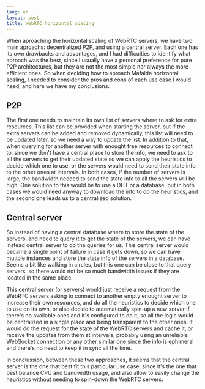 ```yaml
---
lang: en
layout: post
title: WebRTC horizontal scaling
---
```


When aproaching the horizontal scaling of WebRTC servers, we have two main
aproachs: decentralized P2P, and using a central server. Each one has its own
drawbacks and advantages, and I had difficulties to identify what aproach was
the best, since I usually have a personal preference for pure P2P architectures,
but they are not the most simple nor always the more efficient ones. So when
deciding how to aproach Mafalda horizontal scaling, I needed to consider the
pros and cons of each use case I would need, and here we have my conclusions.

## P2P

The first one needs to maintain its own list of servers where to ask for extra
resources. This list can be provided when starting the server, but if the extra
servers can be added and removed dynamically, this list will need to be updated
later, so we need a way to update the list. In addition to that, when querying
for another server with enought free resources to connect to, since we don't
have a central place to store the info, we need to ask to all the servers to get
their updated state so we can apply the heuristics to decide which one to use,
or the servers would need to send their state info to the other ones at
intervals. In both cases, if the number of servers is large, the bandwidth
needed to send the state info to all the servers will be high. One solution to
this would be to use a DHT or a database, but in both cases we would need anyway
to download the info to do the heuristics, and the second one leads us to a
centralized solution.

## Central server

So instead of having a central database where to store the state of the servers,
and need to query it to get the state of the servers, we can have instead
central server to do the queries for us. This central server would became a
single point of failure in case it gets down, so we can have mutiple instances
and store the state info of the servers in a database. Seems a bit like walking
in circles, but this one can be close to that query servers, so there would not
be so much bandwidth issues if they are located in the same place.

This central server (or servers) would just receive a request from the WebRTC
servers asking to connect to another empty enought server to increase their own
resources, and do all the heuristics to decide which one to use on its own, or
also decide to automatically spin-up a new server if there's no available ones
and it's configured to do it, so all the logic would be centralized in a single
place and being transparent to the other ones. It would do the request for the
state of the WebRTC servers and cache it, or receive the updates from them at
intervals, probably using an unreliable WebSocket connection or any other
similar one since the info is ephimeral and there's no need to keep it in sync
all the time.

In conclussion, between these two approaches, it seems that the central server
is the one that best fit this particular use case, since it's the one that best
balance CPU and bandwidth usage, and also allow to easily change the heuristics
without needing to spin-down the WebRTC servers.
